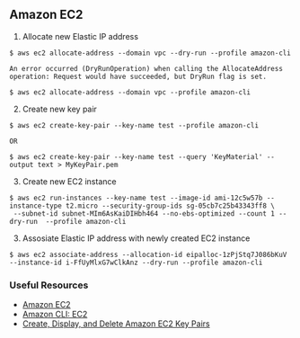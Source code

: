 ## Amazon EC2
1. Allocate new Elastic IP address
```
$ aws ec2 allocate-address --domain vpc --dry-run --profile amazon-cli

An error occurred (DryRunOperation) when calling the AllocateAddress operation: Request would have succeeded, but DryRun flag is set.

$ aws ec2 allocate-address --domain vpc --profile amazon-cli
```
2. Create new key pair
```
$ aws ec2 create-key-pair --key-name test --profile amazon-cli

OR

$ aws ec2 create-key-pair --key-name test --query 'KeyMaterial' --output text > MyKeyPair.pem
```

3. Create new EC2 instance
```
$ aws ec2 run-instances --key-name test --image-id ami-12c5w57b --instance-type t2.micro --security-group-ids sg-05cb7c25b43343ff8 \
 --subnet-id subnet-MIm6AsKaiDIHbh464 --no-ebs-optimized --count 1 --dry-run  --profile amazon-cli
```

3. Assosiate Elastic IP address with newly created EC2 instance
```
$ aws ec2 associate-address --allocation-id eipalloc-1zPjStq7J086bKuV --instance-id i-FfUyMlxG7wClkAnz --dry-run --profile amazon-cli
```

### Useful Resources
* [Amazon EC2](https://aws.amazon.com/ec2/)
* [Amazon CLI: EC2](https://docs.aws.amazon.com/cli/latest/reference/ec2/)
* [Create, Display, and Delete Amazon EC2 Key Pairs](https://docs.aws.amazon.com/cli/latest/userguide/cli-services-ec2-keypairs.html)
